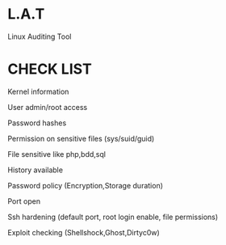 # L.A.T

Linux Auditing Tool

# CHECK LIST

Kernel information

User admin/root access

Password hashes

Permission on sensitive files (sys/suid/guid)

File sensitive like php,bdd,sql

History available

Password policy (Encryption,Storage duration)

Port open

Ssh hardening (default port, root login enable, file permissions)

Exploit checking (Shellshock,Ghost,Dirtyc0w)
